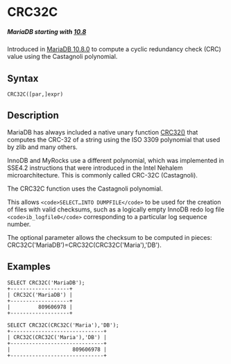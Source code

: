 
# CRC32C


##### MariaDB starting with [10.8](../../../../../../release-notes/mariadb-community-server/what-is-mariadb-108.md)
Introduced in [MariaDB 10.8.0](../../../../../../release-notes/mariadb-community-server/release-notes-mariadb-10-8-series/mariadb-10-8-0-release-notes.md) to compute a cyclic redundancy check (CRC) value using the Castagnoli polynomial.


## Syntax


```
CRC32C([par,]expr)
```

## Description


MariaDB has always included a native unary function [CRC32()](crc32.md) that computes the CRC-32 of a string using the ISO 3309 polynomial that used by zlib and many others.


InnoDB and MyRocks use a different polynomial, which was implemented in SSE4.2 instructions that were introduced in the Intel Nehalem microarchitecture. This is commonly called CRC-32C (Castagnoli).


The CRC32C function uses the Castagnoli polynomial.


This allows `<code>SELECT…INTO DUMPFILE</code>` to be used for the creation of files with
valid checksums, such as a logically empty InnoDB redo log file
`<code>ib_logfile0</code>` corresponding to a particular log sequence number.


The optional parameter allows the checksum to be computed in pieces:
CRC32C('MariaDB')=CRC32C(CRC32C('Maria'),'DB').


## Examples


```
SELECT CRC32C('MariaDB');
+-------------------+
| CRC32C('MariaDB') |
+-------------------+
|         809606978 |
+-------------------+

SELECT CRC32C(CRC32C('Maria'),'DB');
+------------------------------+
| CRC32C(CRC32C('Maria'),'DB') |
+------------------------------+
|                    809606978 |
+------------------------------+
```
